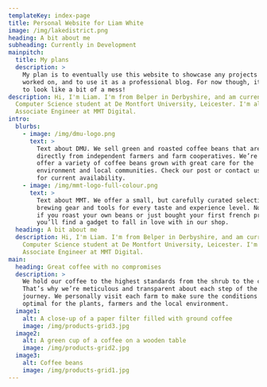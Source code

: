 ```yaml
---
templateKey: index-page
title: Personal Website for Liam White
image: /img/lakedistrict.png
heading: A bit about me
subheading: Currently in Development
mainpitch:
  title: My plans
  description: >
    My plan is to eventually use this website to showcase any projects I have
    worked on, and to use it as a professional blog. For now though, it's going
    to look like a bit of a mess!
description: Hi, I'm Liam. I'm from Belper in Derbyshire, and am currently a
  Computer Science student at De Montfort University, Leicester. I'm also an
  Associate Engineer at MMT Digital.
intro:
  blurbs:
    - image: /img/dmu-logo.png
      text: >
        Text about DMU. We sell green and roasted coffee beans that are sourced
        directly from independent farmers and farm cooperatives. We’re proud to
        offer a variety of coffee beans grown with great care for the
        environment and local communities. Check our post or contact us directly
        for current availability.
    - image: /img/mmt-logo-full-colour.png
      text: >
        Text about MMT. We offer a small, but carefully curated selection of
        brewing gear and tools for every taste and experience level. No matter
        if you roast your own beans or just bought your first french press,
        you’ll find a gadget to fall in love with in our shop.
  heading: A bit about me
  description: Hi, I'm Liam. I'm from Belper in Derbyshire, and am currently a
    Computer Science student at De Montfort University, Leicester. I'm also an
    Associate Engineer at MMT Digital.
main:
  heading: Great coffee with no compromises
  description: >
    We hold our coffee to the highest standards from the shrub to the cup.
    That’s why we’re meticulous and transparent about each step of the coffee’s
    journey. We personally visit each farm to make sure the conditions are
    optimal for the plants, farmers and the local environment.
  image1:
    alt: A close-up of a paper filter filled with ground coffee
    image: /img/products-grid3.jpg
  image2:
    alt: A green cup of a coffee on a wooden table
    image: /img/products-grid2.jpg
  image3:
    alt: Coffee beans
    image: /img/products-grid1.jpg
---
```

